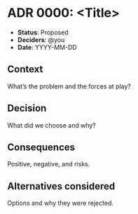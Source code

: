 # ADR 0000: \<Title\>

- **Status**: Proposed
- **Deciders**: @you
- **Date**: YYYY-MM-DD

## Context

What’s the problem and the forces at play?

## Decision

What did we choose and why?

## Consequences

Positive, negative, and risks.

## Alternatives considered

Options and why they were rejected.
